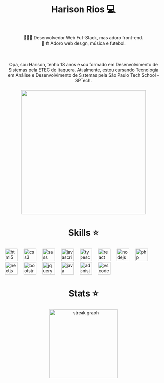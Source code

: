 <h1 align="center">Harison Rios 💻</h1>

###

<br clear="both">

<p align="center"></>👨🏻‍💻 Desenvolvedor Web Full-Stack, mas adoro front-end.<br>🎵 ⚽  Adoro web design, música e futebol.</p>

<br clear="both">

<p align="center">Opa, sou Harison, tenho 18 anos e sou formado em Desenvolvimento de Sistemas pela ETEC de Itaquera.
Atualmente, estou cursando Tecnologia em Análise e Desenvolvimento de Sistemas pela São Paulo Tech School - SPTech.</p>

###

<div align="center">
  <img height="400" src="https://i.pinimg.com/originals/0b/5c/c0/0b5cc024841accd9a31a7b2daeb0e57b.gif"  />
</div>

###

<h1 align="center">Skills ⭐</h1>

###

<div align="left">
  <img src="https://cdn.jsdelivr.net/gh/devicons/devicon/icons/html5/html5-original.svg" height="40" alt="html5 logo"  />
  <img width="12" />
  <img src="https://cdn.jsdelivr.net/gh/devicons/devicon/icons/css3/css3-original.svg" height="40" alt="css3 logo"  />
  <img width="12" />
  <img src="https://cdn.jsdelivr.net/gh/devicons/devicon/icons/sass/sass-original.svg" height="40" alt="sass logo"  />
  <img width="12" />
  <img src="https://cdn.jsdelivr.net/gh/devicons/devicon/icons/javascript/javascript-original.svg" height="40" alt="javascript logo"  />
  <img width="12" />
  <img src="https://cdn.jsdelivr.net/gh/devicons/devicon/icons/typescript/typescript-original.svg" height="40" alt="typescript logo"  />
  <img width="12" />
  <img src="https://cdn.jsdelivr.net/gh/devicons/devicon/icons/react/react-original.svg" height="40" alt="react logo"  />
  <img width="12" />
  <img src="https://cdn.jsdelivr.net/gh/devicons/devicon/icons/nodejs/nodejs-original.svg" height="40" alt="nodejs logo"  />
  <img width="12" />
  <img src="https://cdn.jsdelivr.net/gh/devicons/devicon/icons/php/php-original.svg" height="40" alt="php logo"  />
  <img width="12" />
  <img src="https://cdn.jsdelivr.net/gh/devicons/devicon/icons/nextjs/nextjs-original.svg" height="40" alt="nextjs logo"  />
  <img width="12" />
  <img src="https://cdn.jsdelivr.net/gh/devicons/devicon/icons/bootstrap/bootstrap-original.svg" height="40" alt="bootstrap logo"  />
  <img width="12" />
  <img src="https://cdn.jsdelivr.net/gh/devicons/devicon/icons/jquery/jquery-original.svg" height="40" alt="jquery logo"  />
  <img width="12" />
  <img src="https://cdn.jsdelivr.net/gh/devicons/devicon/icons/java/java-original.svg" height="40" alt="java logo"  />
  <img width="12" />
  <img src="https://cdn.jsdelivr.net/gh/devicons/devicon/icons/adonisjs/adonisjs-original.svg" height="40" alt="adonisjs logo"  />
  <img width="12" />
  <img src="https://cdn.jsdelivr.net/gh/devicons/devicon/icons/vscode/vscode-original.svg" height="40" alt="vscode logo"  />
</div>

###

<h1 align="center"> Stats ⭐</h1>

###


<div align="center">
  <img src="https://streak-stats.demolab.com/?user=harisonrios&locale=pt&mode=daily&theme=dark&hide_border=false&border_radius=10&order=5" height="220" alt="streak graph"  />
</div>


###

